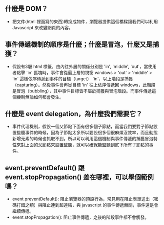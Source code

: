 ## 什麼是 DOM？
* 把文件(html 裡面寫的東西)轉換成物件，瀏覽器提供這個橋樑讓我們可以利用 Javascript 來改變網頁的內容。

## 事件傳遞機制的順序是什麼；什麼是冒泡，什麼又是捕獲？
* 假設有3層 html 標籤，由內往外層的關係分別是 'in', 'middle', 'out'，當使用者點擊 'in' 區塊時，事件會從最上層的視窗 windows > 'out' > 'middle' > 'in' 這樣依序傳遞到事件的目標（target） 'in'，以上階段是捕獲（capturing）。然後事件會再從目標 'in' 往上依序傳遞回 windows，此階段是冒泡（bubbling），其中事件目標皆不屬於捕獲與冒泡階段。而事件傳遞這個機制無論如何都會發生。

## 什麼是 event delegation，為什麼我們需要它？
* 事件代理機制，假設一個父節點下面有很多個子節點，而當我們要對子節點設置監聽事件的時候，因為子節點太多所以要設很多個很麻煩沒效率，而且動態新增元素的時候也抓取不到，所以可以利用這個機制與事件傳遞的捕獲冒泡特性來對上面的父節點來設置監聽，就可以確保能監聽到底下所有子節點的事件。

## event.preventDefault() 跟 event.stopPropagation() 差在哪裡，可以舉個範例嗎？
* event.preventDefault(): 阻止瀏覽器的預設行為，常見用在阻止表單送出（密碼打錯之類）與阻止連到超連結，與 javascript 的事件傳遞無關，事件還是會繼續傳遞。
* event.stopPropagation(): 阻止事件傳遞，之後的階段事件都不會觸發。